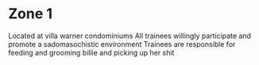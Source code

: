 # Zone 1
Located at villa warner condominiums
All trainees willingly participate and promote a sadomasochistic environment
Trainees are responsible for feeding and grooming billie and picking up her shit

